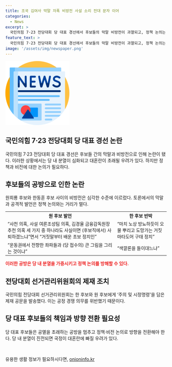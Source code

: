 ```yaml
---
title: 조국 김여사 막말 자폭 비방전 사설 소리 전대 문자 이어
categories:
  - News
excerpt: >
  국민의힘 7·23 전당대회 당 대표 경선에서 후보들의 막말 비방전이 과열되고, 정책 논의는 물론이고 감정적인 공방이 주를 이루고 있어 당 내외적으로 우려를 촉발시키고 있다. 후보들의 공격적인 언사에 대한 제재 공문이 발송되었으며, 당내 싸움이 확산될 경우 국민의힘의 신뢰를 잃을 우려가 제기되고 있다. 대표 후보들은 자신들의 행동이 전체적으로 당을 약화시키고 국정을 혼란에 빠뜨릴 수도 있다는 점을 인식하고 정책과 비전에 초점을 맞춰야 할 것으로 보인다.
feature_text: >
  국민의힘 7·23 전당대회 당 대표 경선에서 후보들의 막말 비방전이 과열되고, 정책 논의는 물론이고 감정적인 공방이 주를 이루고 있어 당 내외적으로 우려를 촉발시키고 있다. 후보들의 공격적인 언사에 대한 제재 공문이 발송되었으며, 당내 싸움이 확산될 경우 국민의힘의 신뢰를 잃을 우려가 제기되고 있다. 대표 후보들은 자신들의 행동이 전체적으로 당을 약화시키고 국정을 혼란에 빠뜨릴 수도 있다는 점을 인식하고 정책과 비전에 초점을 맞춰야 할 것으로 보인다.
image: '/assets/img/newspaper.png'
---
```


<p><img src="/assets/img/newspaper.png" alt="kimp 속보" /></p>

<h2 data-ke-size="size26">국민의힘 7·23 전당대회 당 대표 경선 논란</h2>

<p data-ke-size="size16">국민의힘 7·23 전당대회 당 대표 경선은 후보들 간의 막말과 비방전으로 인해 논란이 됐다. 이러한 상황에서는 당 내 분열이 심화되고 대혼란이 초래될 우려가 있다. 하지만 정책과 비전에 대한 논의가 필요하다.</p>

<h2 data-ke-size="size24">후보들의 공방으로 인한 논란</h2>

<p data-ke-size="size16">원희룡 후보와 한동훈 후보 사이의 비방전은 심각한 수준에 이르렀다. 토론에서의 막말과 공격적 발언은 정책 논의와는 거리가 멀다.</p>

<table>
    <tr>
        <td style="text-align: center; height: 17px;"><b>원 후보 발언</b></td>
        <td style="text-align: center; height: 17px;"><b>한 후보 반박</b></td>
    </tr>
    <tr>
        <td>“사천 의혹, 사설 여론조성팀 의혹, 김경율 금융감독원장 추천 의혹 세 가지 중 하나라도 사실이면 (후보직에서) 사퇴하겠느냐”면서 “거짓말부터 배운 초보 정치인”</td>
        <td>“마치 노상 방뇨하듯이 오물 뿌리고 도망가는 거짓 마타도어 구태 정치”</td>
    </tr>
    <tr>
        <td>“운동권에서 전향한 좌파들과 (당 접수의) 큰 그림을 그리는 것이냐”</td>
        <td>“색깔론을 들이대느냐”</td>
    </tr>
</table>

<p><b><span style="color: #ee2323;">이러한 공방은 당 내 분열을 가중시키고 정책 논의를 방해할 수 있다.</span></b></p>

<h2 data-ke-size="size24">전당대회 선거관리위원회의 제재 조치</h2>

<p data-ke-size="size16">국민의힘 전당대회 선거관리위원회는 한 후보와 원 후보에게 ‘주의 및 시정명령’을 담은 제재 공문을 발송했다. 이는 공정 경쟁 의무를 위반했기 때문이다.</p>

<h2 data-ke-size="size24">당 대표 후보들의 책임과 방향 전환 필요성</h2>

<p data-ke-size="size16">당 대표 후보들은 공멸을 초래하는 공방을 멈추고 정책·비전 논의로 방향을 전환해야 한다. 당 내 분열이 진전되면 국정이 대혼란에 빠질 우려가 있다.</p>

<p data-ke-size="size16">&nbsp;</p>
유용한 생활 정보가 필요하시다면, <a href="https://onioninfo.kr" rel="dofollow">onioninfo.kr</a>


